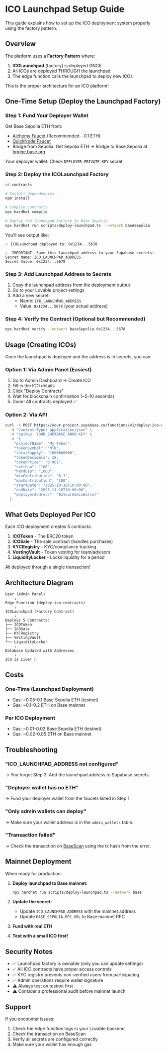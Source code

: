 # ICO Launchpad Setup Guide

This guide explains how to set up the ICO deployment system properly using the factory pattern.

## Overview

The platform uses a **Factory Pattern** where:
1. **ICOLaunchpad** (factory) is deployed ONCE
2. All ICOs are deployed THROUGH the launchpad
3. The edge function calls the launchpad to deploy new ICOs

This is the proper architecture for an ICO platform!

## One-Time Setup (Deploy the Launchpad Factory)

### Step 1: Fund Your Deployer Wallet

Get Base Sepolia ETH from:
- [Alchemy Faucet](https://www.alchemy.com/faucets/base-sepolia) (Recommended - 0.1 ETH)
- [QuickNode Faucet](https://faucet.quicknode.com/base/sepolia)
- Bridge from Sepolia: Get Sepolia ETH → Bridge to Base Sepolia at [bridge.base.org](https://bridge.base.org)

Your deployer wallet: Check `DEPLOYER_PRIVATE_KEY` secret

### Step 2: Deploy the ICOLaunchpad Factory

```bash
cd contracts

# Install dependencies
npm install

# Compile contracts
npx hardhat compile

# Deploy the launchpad factory to Base Sepolia
npx hardhat run scripts/deploy-launchpad.ts --network baseSepolia
```

You'll see output like:
```
✅ ICOLaunchpad deployed to: 0x1234...5678

⚠️  IMPORTANT: Save this launchpad address to your Supabase secrets:
Secret Name: ICO_LAUNCHPAD_ADDRESS
Secret Value: 0x1234...5678
```

### Step 3: Add Launchpad Address to Secrets

1. Copy the launchpad address from the deployment output
2. Go to your Lovable project settings
3. Add a new secret:
   - Name: `ICO_LAUNCHPAD_ADDRESS`
   - Value: `0x1234...5678` (your actual address)

### Step 4: Verify the Contract (Optional but Recommended)

```bash
npx hardhat verify --network baseSepolia 0x1234...5678
```

## Usage (Creating ICOs)

Once the launchpad is deployed and the address is in secrets, you can:

### Option 1: Via Admin Panel (Easiest)
1. Go to Admin Dashboard → Create ICO
2. Fill in the ICO details
3. Click "Deploy Contracts"
4. Wait for blockchain confirmation (~5-10 seconds)
5. Done! All contracts deployed ✅

### Option 2: Via API
```bash
curl -X POST https://your-project.supabase.co/functions/v1/deploy-ico-contracts \
  -H "Content-Type: application/json" \
  -H "apikey: YOUR_SUPABASE_ANON_KEY" \
  -d '{
    "projectName": "My Token",
    "tokenSymbol": "MTK",
    "totalSupply": "1000000000",
    "tokenDecimals": 18,
    "tokenPrice": "0.001",
    "softCap": "100",
    "hardCap": "1000",
    "minContribution": "0.1",
    "maxContribution": "100",
    "startDate": "2025-10-10T10:00:00",
    "endDate": "2025-11-10T10:00:00",
    "deployerAddress": "0xYourAdminWallet"
  }'
```

## What Gets Deployed Per ICO

Each ICO deployment creates 5 contracts:
1. **ICOToken** - The ERC20 token
2. **ICOSale** - The sale contract (handles purchases)
3. **KYCRegistry** - KYC/compliance tracking
4. **VestingVault** - Token vesting for team/advisors
5. **LiquidityLocker** - Locks liquidity for a period

All deployed through a single transaction!

## Architecture Diagram

```
User (Admin Panel)
    ↓
Edge Function (deploy-ico-contracts)
    ↓
ICOLaunchpad (Factory Contract)
    ↓
Deploys 5 Contracts:
├── ICOToken
├── ICOSale
├── KYCRegistry  
├── VestingVault
└── LiquidityLocker
    ↓
Database Updated with Addresses
    ↓
ICO is Live! 🎉
```

## Costs

### One-Time (Launchpad Deployment)
- Gas: ~0.05-0.1 Base Sepolia ETH (testnet)
- Gas: ~0.1-0.2 ETH on Base mainnet

### Per ICO Deployment
- Gas: ~0.01-0.02 Base Sepolia ETH (testnet)
- Gas: ~0.02-0.05 ETH on Base mainnet

## Troubleshooting

### "ICO_LAUNCHPAD_ADDRESS not configured"
→ You forgot Step 3. Add the launchpad address to Supabase secrets.

### "Deployer wallet has no ETH"
→ Fund your deployer wallet from the faucets listed in Step 1.

### "Only admin wallets can deploy"
→ Make sure your wallet address is in the `admin_wallets` table.

### "Transaction failed"
→ Check the transaction on [BaseScan](https://sepolia.basescan.org) using the tx hash from the error.

## Mainnet Deployment

When ready for production:

1. **Deploy launchpad to Base mainnet:**
   ```bash
   npx hardhat run scripts/deploy-launchpad.ts --network base
   ```

2. **Update the secret:**
   - Update `ICO_LAUNCHPAD_ADDRESS` with the mainnet address
   - Update `BASE_SEPOLIA_RPC_URL` to Base mainnet RPC

3. **Fund with real ETH**

4. **Test with a small ICO first!**

## Security Notes

- ✅ Launchpad factory is ownable (only you can update settings)
- ✅ All ICO contracts have proper access controls
- ✅ KYC registry prevents non-verified users from participating
- ✅ Admin operations require wallet signature
- ⚠️ Always test on testnet first
- ⚠️ Consider a professional audit before mainnet launch

## Support

If you encounter issues:
1. Check the edge function logs in your Lovable backend
2. Check the transaction on BaseScan
3. Verify all secrets are configured correctly
4. Make sure your wallet has enough gas
